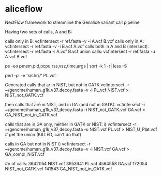 # aliceflow
NextFlow framework to streamline the Genalice variant call pipeline

Having two sets of calls, A and B:

calls only in B: vcfintersect -r ref.fasta -v -i A.vcf B.vcf
calls only in A: vcfintersect -r ref.fasta -v -i B.vcf A.vcf
calls both in A and B (intersect): vcfintersect -r ref.fasta -i A.vcf B.vcf
union calls: vcfintersect -r ref.fasta -u A.vcf B.vcf

ps -eo pmem,pid,pcpu,rss,vsz,time,args | sort -k 1 -r| less -S

perl -pi -e 's/chr//' PL.vcf

Generated calls that ar in NIST, but not in GATK
vcfintersect -r ~/genome/human_g1k_v37_decoy.fasta -v -i PL.vcf NIST.vcf > NIST_not_GATK.vcf

then calls that are in NIST, and in GA (and not in GATK):
vcfintersect -r ~/genome/human_g1k_v37_decoy.fasta -i NIST_not_GATK.vcf GA.vcf > GA_NIST_not_in_GATK.vcf

calls that are in GA only, neither in GATK or NIST:
i) vcfintersect -r ~/genome/human_g1k_v37_decoy.fasta -u NIST.vcf PL.vcf > NIST_U_Plat.vcf # get the union (KILLED, can't do that)

 calls in GA but not in NIST
i) vcfintersect -r ~/genome/human_g1k_v37_decoy.fasta -v -i NIST.vcf GA.vcf > GA_compl_NIST.vcf

#n of calls:
   3642054 NIST.vcf
   3953641 PL.vcf
   4564558 GA.vcf
    172054 NIST_not_GATK.vcf
    141543 GA_NIST_not_in_GATK.vcf

